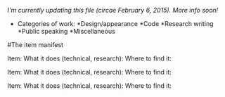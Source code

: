 *I'm currently updating this file (circae February 6, 2015). More info soon!*

* Categories of work:
  *Design/appearance
  *Code
  *Research writing
  *Public speaking
  *Miscellaneous

#The item manifest

Item:
What it does (technical, research):
Where to find it:

Item:
What it does (technical, research):
Where to find it:

Item:
What it does (technical, research):
Where to find it:
